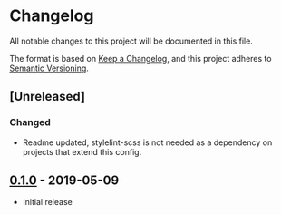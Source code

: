 # Changelog

All notable changes to this project will be documented in this file.

The format is based on [Keep a Changelog](https://keepachangelog.com/en/1.0.0/),
and this project adheres to [Semantic Versioning](https://semver.org/spec/v2.0.0.html).

## [Unreleased]

### Changed

- Readme updated, stylelint-scss is not needed as a dependency on projects that extend this config.

## [0.1.0](https://github.com/wagtail/stylelint-config-wagtail/releases/tag/v0.1.0) - 2019-05-09

- Initial release
